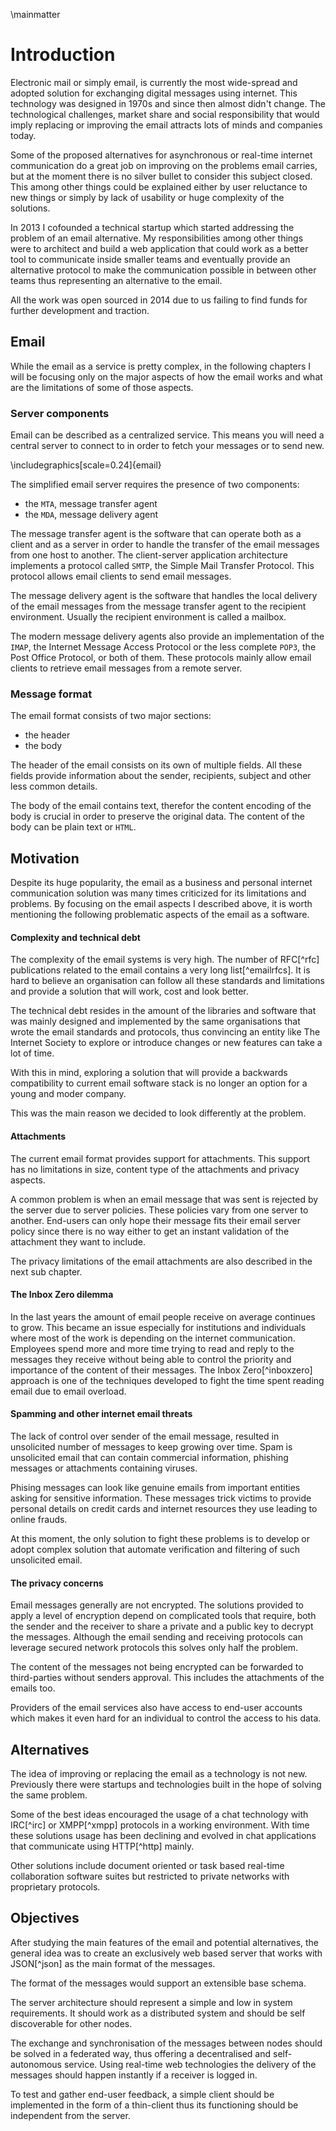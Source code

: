 \mainmatter

# Introduction

Electronic mail or simply email, is currently the most wide-spread and adopted
solution for exchanging digital messages using internet. This technology was
designed in 1970s and since then almost didn't change. The technological
challenges, market share and social responsibility that would imply replacing
or improving the email attracts lots of minds and companies today.

Some of the proposed alternatives for asynchronous or real-time internet
communication do a great job on improving on the problems email carries, but at
the moment there is no silver bullet to consider this subject closed. This
among other things could be explained either by user reluctance to new things
or simply by lack of usability or huge complexity of the solutions.

In 2013 I cofounded a technical startup which started addressing the problem of
an email alternative. My responsibilities among other things were to architect
and build a web application that could work as a better tool to communicate
inside smaller teams and eventually provide an alternative protocol to make the
communication possible in between other teams thus representing an alternative
to the email.

All the work was open sourced in 2014 due to us failing to find funds for
further development and traction.

## Email

While the email as a service is pretty complex, in the following chapters I
will be focusing only on the major aspects of how the email works and what are
the limitations of some of those aspects.

### Server components

Email can be described as a centralized service. This means you will need a
central server to connect to in order to fetch your messages or to send new.

\includegraphics[scale=0.24]{email}

The simplified email server requires the presence of two components:

 * the ``MTA``, message transfer agent
 * the ``MDA``, message delivery agent

The message transfer agent is the software that can operate both as a client
and as a server in order to handle the transfer of the email messages from one
host to another. The client-server application architecture implements a
protocol called ``SMTP``, the Simple Mail Transfer Protocol. This protocol
allows email clients to send email messages.

The message delivery agent is the software that handles the local delivery of
the email messages from the message transfer agent to the recipient
environment. Usually the recipient environment is called a mailbox.

The modern message delivery agents also provide an implementation of the
``IMAP``, the Internet Message Access Protocol or the less complete ``POP3``,
the Post Office Protocol, or both of them. These protocols mainly allow email
clients to retrieve email messages from a remote server.

### Message format

The email format consists of two major sections:

 * the header
 * the body

The header of the email consists on its own of multiple fields. All these fields
provide information about the sender, recipients, subject and other
less common details.

The body of the email contains text, therefor the content encoding of the body
is crucial in order to preserve the original data. The content of the body can
be plain text or ``HTML``.

## Motivation

Despite its huge popularity, the email as a business and personal internet
communication solution was many times criticized for its limitations and
problems. By focusing on the email aspects I described above, it is worth
mentioning the following problematic aspects of the email as a software.

#### Complexity and technical debt

The complexity of the email systems is very high. The number of RFC[^rfc]
publications related to the email contains a very long list[^emailrfcs]. It is
hard to believe an organisation can follow all these standards and limitations
and provide a solution that will work, cost and look better.

The technical debt resides in the amount of the libraries and software that
was mainly designed and implemented by the same organisations that wrote the
email standards and protocols, thus convincing an entity like The Internet
Society to explore or introduce changes or new features can take a lot of time.

With this in mind, exploring a solution that will provide a backwards
compatibility to current email software stack is no longer an option for a
young and moder company.

This was the main reason we decided to look differently at the problem.

#### Attachments

The current email format provides support for attachments. This support has
no limitations in size, content type of the attachments and privacy aspects.

A common problem is when an email message that was sent is rejected by the
server due to server policies. These policies vary from one server to another.
End-users can only hope their message fits their email server policy since
there is no way either to get an instant validation of the attachment they want
to include.

The privacy limitations of the email attachments are also described in the next
sub chapter.

#### The Inbox Zero dilemma

In the last years the amount of email people receive on average continues to
grow. This became an issue especially for institutions and individuals where
most of the work is depending on the internet communication. Employees spend
more and more time trying to read and reply to the messages they receive
without being able to control the priority and importance of the content of
their messages. The Inbox Zero[^inboxzero] approach is one of the techniques
developed to fight the time spent reading email due to email overload.

#### Spamming and other internet email threats

The lack of control over sender of the email message, resulted in unsolicited
number of messages to keep growing over time. Spam is unsolicited email that
can contain commercial information, phishing messages or attachments containing
viruses.

Phising messages can look like genuine emails from important entities asking
for sensitive information. These messages trick victims to provide personal
details on credit cards and internet resources they use leading to online
frauds.

At this moment, the only solution to fight these problems is to develop or
adopt complex solution that automate verification and filtering of such
unsolicited email.

#### The privacy concerns

Email messages generally are not encrypted. The solutions provided to apply
a level of encryption depend on complicated tools that require, both the
sender and the receiver to share a private and a public key to decrypt the
messages. Although the email sending and receiving protocols can leverage
secured network protocols this solves only half the problem.

The content of the messages not being encrypted can be forwarded to third-parties
without senders approval. This includes the attachments of the emails too.

Providers of the email services also have access to end-user accounts which
makes it even hard for an individual to control the access to his data.

## Alternatives

The idea of improving or replacing the email as a technology is not new.
Previously there were startups and technologies built in the hope of solving
the same problem.

Some of the best ideas encouraged the usage of a chat technology with IRC[^irc]
or XMPP[^xmpp] protocols in a working environment. With time these solutions
usage has been declining and evolved in chat applications that communicate
using HTTP[^http] mainly.

Other solutions include document oriented or task based real-time collaboration
software suites but restricted to private networks with proprietary protocols.

## Objectives

After studying the main features of the email and potential alternatives, the
general idea was to create an exclusively web based server that works with
JSON[^json] as the main format of the messages.

The format of the messages would support an extensible base schema.

The server architecture should represent a simple and low in system
requirements. It should work as a distributed system and should be self
discoverable for other nodes.

The exchange and synchronisation of the messages between nodes should be
solved in a federated way, thus offering a decentralised and self-autonomous
service. Using real-time web technologies the delivery of the messages
should happen instantly if a receiver is logged in.

To test and gather end-user feedback, a simple client should be implemented
in the form of a thin-client thus its functioning should be independent from
the server.
